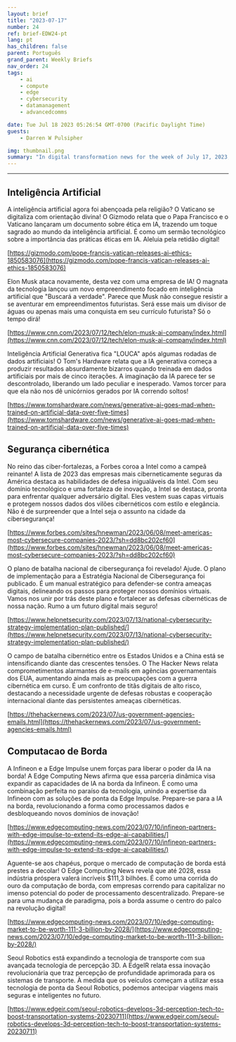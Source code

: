 ```yaml
---
layout: brief
title: "2023-07-17"
number: 24
ref: brief-EDW24-pt
lang: pt
has_children: false
parent: Português
grand_parent: Weekly Briefs
nav_order: 24
tags:
    - ai
    - compute
    - edge
    - cybersecurity
    - datamanagement
    - advancedcomms

date: Tue Jul 18 2023 05:26:54 GMT-0700 (Pacific Daylight Time)
guests:
    - Darren W Pulsipher

img: thumbnail.png
summary: "In digital transformation news for the week of July 17, 2023, Pope Francis offers guidance on AI ethics, Intel remains America&#39;s cyber fortress, and the edge computing market is set to soar!"
---
```




---

## Inteligência Artificial

A inteligência artificial agora foi abençoada pela religião? O Vaticano se digitaliza com orientação divina! O Gizmodo relata que o Papa Francisco e o Vaticano lançaram um documento sobre ética em IA, trazendo um toque sagrado ao mundo da inteligência artificial. É como um sermão tecnológico sobre a importância das práticas éticas em IA. Aleluia pela retidão digital!

[https://gizmodo.com/pope-francis-vatican-releases-ai-ethics-1850583076](https://gizmodo.com/pope-francis-vatican-releases-ai-ethics-1850583076)

Elon Musk ataca novamente, desta vez com uma empresa de IA! O magnata da tecnologia lançou um novo empreendimento focado em inteligência artificial que "Buscará a verdade". Parece que Musk não consegue resistir a se aventurar em empreendimentos futuristas. Será esse mais um divisor de águas ou apenas mais uma conquista em seu currículo futurista? Só o tempo dirá!

[https://www.cnn.com/2023/07/12/tech/elon-musk-ai-company/index.html](https://www.cnn.com/2023/07/12/tech/elon-musk-ai-company/index.html)

Inteligência Artificial Generativa fica "LOUCA" após algumas rodadas de dados artificiais! O Tom's Hardware relata que a IA generativa começa a produzir resultados absurdamente bizarros quando treinada em dados artificiais por mais de cinco iterações. A imaginação da IA parece ter se descontrolado, liberando um lado peculiar e inesperado. Vamos torcer para que ela não nos dê unicórnios gerados por IA correndo soltos!

[https://www.tomshardware.com/news/generative-ai-goes-mad-when-trained-on-artificial-data-over-five-times](https://www.tomshardware.com/news/generative-ai-goes-mad-when-trained-on-artificial-data-over-five-times)

## Segurança cibernética

No reino das ciber-fortalezas, a Forbes coroa a Intel como a campeã reinante! A lista de 2023 das empresas mais ciberneticamente seguras da América destaca as habilidades de defesa inigualáveis da Intel. Com seu domínio tecnológico e uma fortaleza de inovação, a Intel se destaca, pronta para enfrentar qualquer adversário digital. Eles vestem suas capas virtuais e protegem nossos dados dos vilões cibernéticos com estilo e elegância. Não é de surpreender que a Intel seja o assunto na cidade da cibersegurança!

[https://www.forbes.com/sites/hnewman/2023/06/08/meet-americas-most-cybersecure-companies-2023/?sh=dd8bc202cf60](https://www.forbes.com/sites/hnewman/2023/06/08/meet-americas-most-cybersecure-companies-2023/?sh=dd8bc202cf60)

O plano de batalha nacional de cibersegurança foi revelado! Ajude. O plano de implementação para a Estratégia Nacional de Cibersegurança foi publicado. É um manual estratégico para defender-se contra ameaças digitais, delineando os passos para proteger nossos domínios virtuais. Vamos nos unir por trás deste plano e fortalecer as defesas cibernéticas de nossa nação. Rumo a um futuro digital mais seguro!

[https://www.helpnetsecurity.com/2023/07/13/national-cybersecurity-strategy-implementation-plan-published/](https://www.helpnetsecurity.com/2023/07/13/national-cybersecurity-strategy-implementation-plan-published/)

O campo de batalha cibernético entre os Estados Unidos e a China está se intensificando diante das crescentes tensões. O The Hacker News relata comprometimentos alarmantes de e-mails em agências governamentais dos EUA, aumentando ainda mais as preocupações com a guerra cibernética em curso. É um confronto de titãs digitais de alto risco, destacando a necessidade urgente de defesas robustas e cooperação internacional diante das persistentes ameaças cibernéticas.

[https://thehackernews.com/2023/07/us-government-agencies-emails.html](https://thehackernews.com/2023/07/us-government-agencies-emails.html)

## Computacao de Borda

A Infineon e a Edge Impulse unem forças para liberar o poder da IA na borda! A Edge Computing News afirma que essa parceria dinâmica visa expandir as capacidades de IA na borda da Infineon. É como uma combinação perfeita no paraíso da tecnologia, unindo a expertise da Infineon com as soluções de ponta da Edge Impulse. Prepare-se para a IA na borda, revolucionando a forma como processamos dados e desbloqueando novos domínios de inovação!

[https://www.edgecomputing-news.com/2023/07/10/infineon-partners-with-edge-impulse-to-extend-its-edge-ai-capabilities/](https://www.edgecomputing-news.com/2023/07/10/infineon-partners-with-edge-impulse-to-extend-its-edge-ai-capabilities/)

Aguente-se aos chapéus, porque o mercado de computação de borda está prestes a decolar! O Edge Computing News revela que até 2028, essa indústria próspera valerá incríveis $111,3 bilhões. É como uma corrida do ouro da computação de borda, com empresas correndo para capitalizar no imenso potencial do poder de processamento descentralizado. Prepare-se para uma mudança de paradigma, pois a borda assume o centro do palco na revolução digital!

[https://www.edgecomputing-news.com/2023/07/10/edge-computing-market-to-be-worth-111-3-billion-by-2028/](https://www.edgecomputing-news.com/2023/07/10/edge-computing-market-to-be-worth-111-3-billion-by-2028/)

Seoul Robotics está expandindo a tecnologia de transporte com sua avançada tecnologia de percepção 3D. A EdgeIR relata essa inovação revolucionária que traz percepção de profundidade aprimorada para os sistemas de transporte. À medida que os veículos começam a utilizar essa tecnologia de ponta da Seoul Robotics, podemos antecipar viagens mais seguras e inteligentes no futuro.

[https://www.edgeir.com/seoul-robotics-develops-3d-perception-tech-to-boost-transportation-systems-20230711](https://www.edgeir.com/seoul-robotics-develops-3d-perception-tech-to-boost-transportation-systems-20230711)


